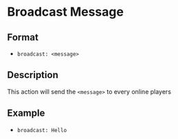 # Broadcast Message

## Format
* `broadcast: <message>`

## Description
This action will send the `<message>` to every online players

## Example
* `broadcast: Hello`